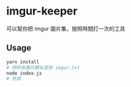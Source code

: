 # imgur-keeper
可以幫你把 imgur 圖片集，按照時間打一次的工具

## Usage

```bash
yarn install
# 把所有圖片網址丟到 imgur.txt
node index.js
# 完成
```

